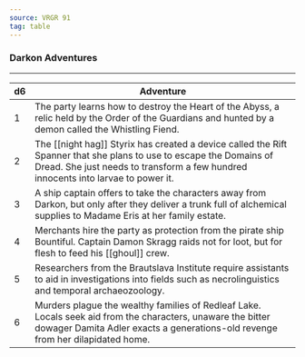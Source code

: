 ```yaml
---
source: VRGR 91
tag: table
---
```


### Darkon Adventures
---
|d6|Adventure|
|----|------------|
|1|The party learns how to destroy the Heart of the Abyss, a relic held by the Order of the Guardians and hunted by a demon called the Whistling Fiend.|
|2|The [[night hag]] Styrix has created a device called the Rift Spanner that she plans to use to escape the Domains of Dread. She just needs to transform a few hundred innocents into larvae to power it.|
|3|A ship captain offers to take the characters away from Darkon, but only after they deliver a trunk full of alchemical supplies to Madame Eris at her family estate.|
|4|Merchants hire the party as protection from the pirate ship Bountiful. Captain Damon Skragg raids not for loot, but for flesh to feed his [[ghoul]] crew.|
|5|Researchers from the Brautslava Institute require assistants to aid in investigations into fields such as necrolinguistics and temporal archaeozoology.|
|6|Murders plague the wealthy families of Redleaf Lake. Locals seek aid from the characters, unaware the bitter dowager Damita Adler exacts a generations-old revenge from her dilapidated home.|
